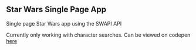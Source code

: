 <h2>Star Wars Single Page App</h2>
Single page Star Wars app using the SWAPI API

Currently only working with character searches. Can be viewed on codepen <a href="https://codepen.io/LMDoc/pen/qYLJwB">here</a>
